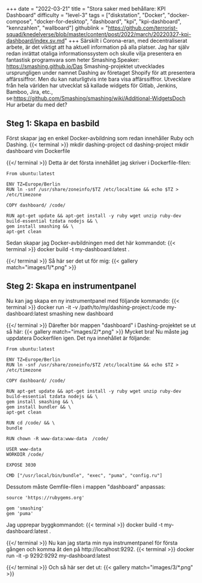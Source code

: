 +++
date = "2022-03-21"
title = "Stora saker med behållare: KPI Dashboard"
difficulty = "level-3"
tags = ["diskstation", "Docker", "docker-compose", "docker-for-desktop", "dashboard", "kpi", "kpi-dashboard", "kennzahlen", "wallboard"]
githublink = "https://github.com/terrorist-squad/knedelverse/blob/master/content/post/2022/march/20220327-kpi-dashboard/index.sv.md"
+++
Särskilt i Corona-eran, med decentraliserat arbete, är det viktigt att ha aktuell information på alla platser. Jag har själv redan inrättat otaliga informationssystem och skulle vilja presentera en fantastisk programvara som heter Smashing.Speaker: https://smashing.github.io/Das Smashing-projektet utvecklades ursprungligen under namnet Dashing av företaget Shopify för att presentera affärssiffror. Men du kan naturligtvis inte bara visa affärssiffror. Utvecklare från hela världen har utvecklat så kallade widgets för Gitlab, Jenkins, Bamboo, Jira, etc., se:https://github.com/Smashing/smashing/wiki/Additional-WidgetsDoch Hur arbetar du med det?
## Steg 1: Skapa en basbild
Först skapar jag en enkel Docker-avbildning som redan innehåller Ruby och Dashing.
{{< terminal >}}
mkdir dashing-project
cd dashing-project
mkdir dashboard
vim Dockerfile

{{</ terminal >}}
Detta är det första innehållet jag skriver i Dockerfile-filen:
```
From ubuntu:latest
 
ENV TZ=Europe/Berlin
RUN ln -snf /usr/share/zoneinfo/$TZ /etc/localtime && echo $TZ > /etc/timezone

COPY dashboard/ /code/

RUN apt-get update && apt-get install -y ruby wget unzip ruby-dev build-essential tzdata nodejs && \
gem install smashing && \
apt-get clean

```
Sedan skapar jag Docker-avbildningen med det här kommandot:
{{< terminal >}}
docker build -t my-dashboard:latest .

{{</ terminal >}}
Så här ser det ut för mig:
{{< gallery match="images/1/*.png" >}}

## Steg 2: Skapa en instrumentpanel
Nu kan jag skapa en ny instrumentpanel med följande kommando:
{{< terminal >}}
docker run -it -v /path/to/my/dashing-project:/code my-dashboard:latest smashing new dashboard

{{</ terminal >}}
Därefter bör mappen "dashboard" i Dashing-projektet se ut så här:
{{< gallery match="images/2/*.png" >}}
Mycket bra! Nu måste jag uppdatera Dockerfilen igen. Det nya innehållet är följande:
```
From ubuntu:latest
 
ENV TZ=Europe/Berlin
RUN ln -snf /usr/share/zoneinfo/$TZ /etc/localtime && echo $TZ > /etc/timezone
 
COPY dashboard/ /code/
 
RUN apt-get update && apt-get install -y ruby wget unzip ruby-dev build-essential tzdata nodejs && \
gem install smashing && \
gem install bundler && \
apt-get clean
 
RUN cd /code/ && \
bundle
 
RUN chown -R www-data:www-data  /code/

USER www-data
WORKDIR /code/

EXPOSE 3030

CMD ["/usr/local/bin/bundle", "exec", "puma", "config.ru"]

```
Dessutom måste Gemfile-filen i mappen "dashboard" anpassas:
```
source 'https://rubygems.org'

gem 'smashing'
gem 'puma'

```
Jag upprepar byggkommandot:
{{< terminal >}}
docker build -t my-dashboard:latest .

{{</ terminal >}}
Nu kan jag starta min nya instrumentpanel för första gången och komma åt den på http://localhost:9292.
{{< terminal >}}
docker run -it -p 9292:9292 my-dashboard:latest

{{</ terminal >}}
Och så här ser det ut:
{{< gallery match="images/3/*.png" >}}
